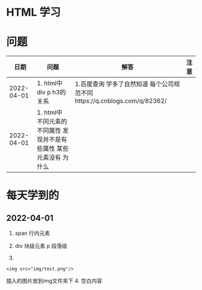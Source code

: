 HTML 学习
=================



问题
=================

|日期|问题|解答|注意|
|----|----|----|----|
|2022-04-01 |1. html中 div p h3的关系 | 1.百度查询 学多了自然知道  每个公司规范不同https://q.cnblogs.com/q/82362/ ||
|2022-04-01 |1. html中 不同元素的不同属性 发现并不是有些属性 某些元素没有 为什么 |||





每天学到的
=================

 2022-04-01 
-----------------
 1. span 行内元素
 2. div 块级元素 p 段落级

 3. 
  ````
 <img src="img/test.png"/> 
  ````
 插入的图片放到img文件夹下
 4. 空白内容 &nbsp;



